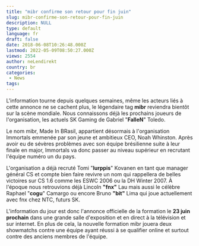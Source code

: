 ```yaml
---
title: "mibr confirme son retour pour fin juin"
slug: mibr-confirme-son-retour-pour-fin-juin
description: NULL
type: default
language: fr
draft: false
date: 2018-06-08T10:26:48.000Z
lastmod: 2022-05-09T08:50:27.000Z
views: 2554
author: neLendirekt
country: br
categories:
 - News
tags:
---
```

L'information tourne depuis quelques semaines, même les acteurs liés à cette annonce ne se cachent plus, le légendaire tag **mibr** reviendra bientôt sur la scène mondiale. Nous connaissons déjà les prochains joueurs de l'organisation, les actuels SK Gaming de Gabriel "**FalleN**" Toledo.

Le nom mibr, Made In BRasil, appartient désormais à l'organisation Immortals emmenée par son jeune et ambitieux CEO, Noah Whinston. Après avoir eu de sévères problèmes avec son équipe brésilienne suite à leur finale en major, Immortals va donc passer au niveau supérieur en recrutant l'équipe numéro un du pays.

L'organisation a déjà recruté Tomi "**lurppis**" Kovanen en tant que manager général CS et compte bien faire revivre un nom qui rappellera de belles victoires sur CS 1.6 comme les ESWC 2006 ou la DH Winter 2007\. À l'époque nous retrouvions déjà Lincoln **"fnx"** Lau mais aussi le célèbre Raphael "**cogu**" Camargo ou encore Bruno **"bit"** Lima qui joue actuellement avec fnx chez NTC, futurs SK.

L'information du jour est donc l'annonce officielle de la formation le **23 juin prochain** dans une grande salle d'exposition et en direct à la télévision et sur internet. En plus de cela, la nouvelle formation mibr jouera deux showmatchs contre une équipe ayant réussi à se qualifier online et surtout contre des anciens membres de l'équipe.
